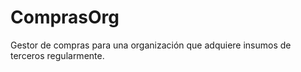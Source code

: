 # ComprasOrg
Gestor de compras para una organización que adquiere insumos de terceros regularmente.
